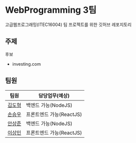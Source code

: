 
# WebProgramming 3팀
고급웹프로그래밍(ITEC16004) 팀 프로젝트를 위한 깃허브 레포지토리

## 주제

후보
  - investing.com

## 팀원

| 팀원 | 담당업무(예상) |
|-----|---------|
|[김도형](https://github.com/DooooH)|백엔드 가능(NodeJS)|
|[손승우](https://github.com/S0N05)|프론트엔드 가능(ReactJS)|
|[안상준](https://github.com/twknds)|백엔드 가능(NodeJS)|
|[이상민](https://github.com/Sangmeeeee)|프론트엔드 가능(ReactJS)|
